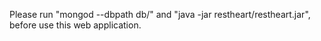 Please run "mongod --dbpath db/" and "java -jar restheart/restheart.jar", before use this web application.
